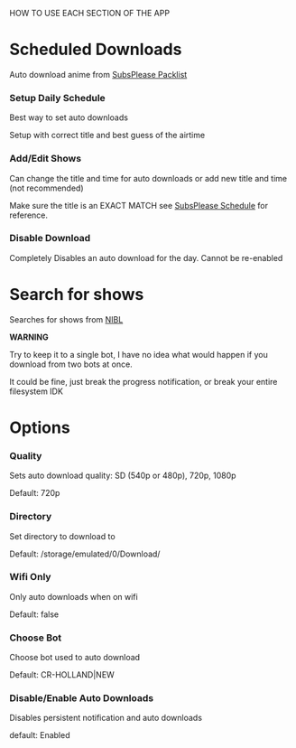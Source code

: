 HOW TO USE EACH SECTION OF THE APP

# Scheduled Downloads

Auto download anime from [SubsPlease Packlist](https://subsplease.org/xdcc)


### Setup Daily Schedule

Best way to set auto downloads

Setup with correct title and best guess of the airtime

### Add/Edit Shows

Can change the title and time for auto downloads or add new title and time (not recommended)

Make sure the title is an EXACT MATCH see [SubsPlease Schedule](https://subsplease.org/schedule) for reference.

### Disable Download

Completely Disables an auto download for the day. Cannot be re-enabled

# Search for shows

Searches for shows from [NIBL](https://nibl.co.uk)

**WARNING**

Try to keep it to a single bot, I have no idea what would happen if you download from two bots at once.

It could be fine, just break the progress notification, or break your entire filesystem IDK

# Options

### Quality

Sets auto download quality: SD (540p or 480p), 720p, 1080p

Default: 720p

### Directory

Set directory to download to

Default: /storage/emulated/0/Download/

### Wifi Only

Only auto downloads when on wifi

Default: false

### Choose Bot

Choose bot used to auto download

Default: CR-HOLLAND|NEW

### Disable/Enable Auto Downloads

Disables persistent notification and auto downloads

default: Enabled
